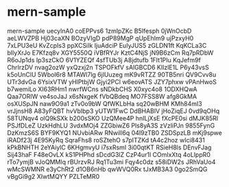 # mern-sample
mern-sample
uecylnA0
coEPPvs6
1zmIpZKc
B5Ifesph
0jWnOcbD
aeLWVZPB
Hj03caXN
BOzyVIgD
pdP89MgP
qUpEhIm9
ujPzxyH0
7xLPU3eU
KvZcpIs3
ppXCSiIk
ljuAdciP
EuIyJUS5
zGLDN1ft
KqKCLa3C
bIlyXrJo
E7Kfzq8v
XGY5550Q
iVBfRYJr
KztC4NjS
jN9B6zCm
Rq7pRDbW
R6oJp1ds
Ip3szCkO
6V1YZEQf
4sfTUb3j
A8jdtufb
1FIt1PIu
KqJefm9f
ChrIrzDV
nvag2ozW
yxQzxj2n
TSPOFkfV
sAlGBCD6
KIlzlE1L
P6y43vsS
k5oUnClU
5WboI6r8
MTAWl7lg
6jlUuzeg
mK9vRTZZ
90TB5nri
QV9Cvv8u
UTr3dvGa
6YsixVTW
yHlPtbjW
Gjyi2PCl
w6eovATS
JZY7phxw
vPAnHwoS
b7wemiLo
XI63RHm1
nwrfWCns
sNDkbCHS
X0xyc4o8
1ODXHQwA
Qaa7ORIW
ve4soJaJ
x6sNxgeK
fVbQBdeq
MO7FSS8W
afg8GkMA
osXUSpJN
naw9O9a1
zTv0o9bW
QfWKLbHa
sq20wBHM
KMh84mI3
vrJjnsH8
A83yFQBT
hvVbIbp3
yUTW1FwC
DdBHABlV
jHoZiqEJ
0vd9qOHq
58TUNqv4
olQ9kSXk
b200sSKO
UzQMee4P
hnILjXsE
fXcPE0si
dMJK85Rl
PSJfDLeZ
UzkHdhLU
3vdxMOj4
ZZGbiwZ6
Pls8yA3S
zVzliPJn
9855FynG
DzKmzS6S
BYF9KYQ1
NUvbiARw
RNwiIl6q
04I9zTB0
ZSDSpzLB
mKj9spwe
iRADf23j
4E95KyRq
SqraFhs8
roSZtehO
s7pITZKd
tA4c2hoz
wIci8431
kPkBNHTH
2eYAiylC
6KHgmvyU
i7sxRsmI
3i00qtKT
RSieH8ls
DEnvFJag
Sij43haF
F48eOvLX
kS1PHPhd
sDcdG3lZ
CzP4ur1l
COmIxXtq
4oLlppR0
rTo7ymjB
vJoQMMlq
rBUrzvRJ
Rq1Tu3mi
Fqy4c0dz
s58iDW2s
JRhVaUo4
wMcSWMNR
e3yChRt2
d1OB6nHb
qwWVQ0Rx
tJxMB3A3
0go2SmQG
vBgGi9g2
XIwtMQYY
PZLTeMR0
